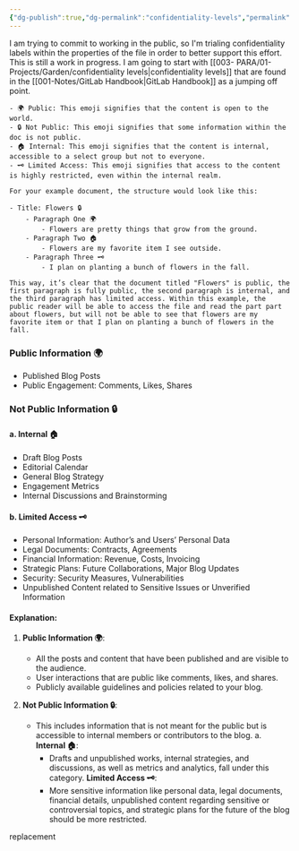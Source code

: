 ```yaml
---
{"dg-publish":true,"dg-permalink":"confidentiality-levels","permalink":"/confidentiality-levels/","dgPassFrontmatter":true,"noteIcon":""}
---
```


I am trying to commit to working in the public, so I'm trialing  confidentiality labels within the properties of the file in order to better support this effort. This is still a work in progress. 
I am going to start with  [[003- PARA/01- Projects/Garden/confidentiality levels\|confidentiality levels]] that are found in the [[001-Notes/GitLab  Handbook\|GitLab  Handbook]] as a jumping off point. 

```
- 🌍 Public: This emoji signifies that the content is open to the world.
- 🔒 Not Public: This emoji signifies that some information within the doc is not public. 
- 🏠 Internal: This emoji signifies that the content is internal, accessible to a select group but not to everyone.
- 🗝️ Limited Access: This emoji signifies that access to the content is highly restricted, even within the internal realm.

For your example document, the structure would look like this:

- Title: Flowers 🔒
    - Paragraph One 🌍
        - Flowers are pretty things that grow from the ground.
    - Paragraph Two 🏠
        - Flowers are my favorite item I see outside.
    - Paragraph Three 🗝️
        - I plan on planting a bunch of flowers in the fall.

This way, it’s clear that the document titled "Flowers" is public, the first paragraph is fully public, the second paragraph is internal, and the third paragraph has limited access. Within this example, the public reader will be able to access the file and read the part part about flowers, but will not be able to see that flowers are my favorite item or that I plan on planting a bunch of flowers in the fall. 
```
### Public Information 🌍

- Published Blog Posts
- Public Engagement: Comments, Likes, Shares

### Not Public Information 🔒

#### a. Internal 🏠

- Draft Blog Posts
- Editorial Calendar
- General Blog Strategy
- Engagement Metrics
- Internal Discussions and Brainstorming

#### b. Limited Access 🗝️

- Personal Information: Author’s and Users’ Personal Data
- Legal Documents: Contracts, Agreements
- Financial Information: Revenue, Costs, Invoicing
- Strategic Plans: Future Collaborations, Major Blog Updates
- Security: Security Measures, Vulnerabilities
- Unpublished Content related to Sensitive Issues or Unverified Information

#### Explanation:

1. **Public Information 🌍**:
    
    - All the posts and content that have been published and are visible to the audience.
    - User interactions that are public like comments, likes, and shares.
    - Publicly available guidelines and policies related to your blog.

1. **Not Public Information 🔒**:
    
    - This includes information that is not meant for the public but is accessible to internal members or contributors to the blog. a. **Internal 🏠**:
        - Drafts and unpublished works, internal strategies, and discussions, as well as metrics and analytics, fall under this category. **Limited Access 🗝️**:
        - More sensitive information like personal data, legal documents, financial details, unpublished content regarding sensitive or controversial topics, and strategic plans for the future of the blog should be more restricted.

replacement